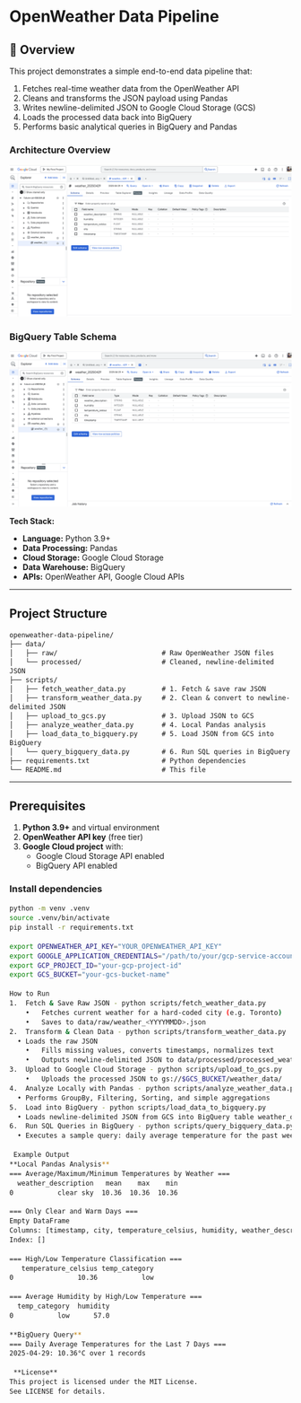 # OpenWeather Data Pipeline

## 📖 Overview
This project demonstrates a simple end-to-end data pipeline that:

1. Fetches real-time weather data from the OpenWeather API  
2. Cleans and transforms the JSON payload using Pandas  
3. Writes newline-delimited JSON to Google Cloud Storage (GCS)  
4. Loads the processed data back into BigQuery  
5. Performs basic analytical queries in BigQuery and Pandas  

### Architecture Overview
![Project1 Architecture](./images/project1_architecture.png)

### BigQuery Table Schema
![BigQuery Table Schema](./images/project1_bq_schema.png)

**Tech Stack:**  
- **Language:** Python 3.9+  
- **Data Processing:** Pandas  
- **Cloud Storage:** Google Cloud Storage  
- **Data Warehouse:** BigQuery  
- **APIs:** OpenWeather API, Google Cloud APIs  

---

## Project Structure
```text
openweather-data-pipeline/
├── data/
│   ├── raw/                          # Raw OpenWeather JSON files
│   └── processed/                    # Cleaned, newline-delimited JSON
├── scripts/
│   ├── fetch_weather_data.py         # 1. Fetch & save raw JSON
│   ├── transform_weather_data.py     # 2. Clean & convert to newline-delimited JSON
│   ├── upload_to_gcs.py              # 3. Upload JSON to GCS
│   ├── analyze_weather_data.py       # 4. Local Pandas analysis
│   ├── load_data_to_bigquery.py      # 5. Load JSON from GCS into BigQuery
│   └── query_bigquery_data.py        # 6. Run SQL queries in BigQuery
├── requirements.txt                  # Python dependencies
└── README.md                         # This file
```
---

## Prerequisites

1. **Python 3.9+** and virtual environment  
2. **OpenWeather API key** (free tier)  
3. **Google Cloud project** with:
   - Google Cloud Storage API enabled  
   - BigQuery API enabled  

### Install dependencies

```bash
python -m venv .venv
source .venv/bin/activate
pip install -r requirements.txt

export OPENWEATHER_API_KEY="YOUR_OPENWEATHER_API_KEY"
export GOOGLE_APPLICATION_CREDENTIALS="/path/to/your/gcp-service-account-key.json"
export GCP_PROJECT_ID="your-gcp-project-id"
export GCS_BUCKET="your-gcs-bucket-name"

How to Run
1.	Fetch & Save Raw JSON - python scripts/fetch_weather_data.py
	•	Fetches current weather for a hard-coded city (e.g. Toronto)
	•	Saves to data/raw/weather_<YYYYMMDD>.json
2.	Transform & Clean Data - python scripts/transform_weather_data.py
  •	Loads the raw JSON
	•	Fills missing values, converts timestamps, normalizes text
	•	Outputs newline-delimited JSON to data/processed/processed_weather_<YYYYMMDD>_ld.json
3.	Upload to Google Cloud Storage - python scripts/upload_to_gcs.py
	•	Uploads the processed JSON to gs://$GCS_BUCKET/weather_data/
4.	Analyze Locally with Pandas - python scripts/analyze_weather_data.py
  •	Performs GroupBy, Filtering, Sorting, and simple aggregations
5.	Load into BigQuery - python scripts/load_data_to_bigquery.py
  •	Loads newline-delimited JSON from GCS into BigQuery table weather_data.weather_<YYYYMMDD>
6.	Run SQL Queries in BigQuery - python scripts/query_bigquery_data.py
  •	Executes a sample query: daily average temperature for the past week

 Example Output
**Local Pandas Analysis**
=== Average/Maximum/Minimum Temperatures by Weather ===
  weather_description   mean    max    min
0           clear sky  10.36  10.36  10.36

=== Only Clear and Warm Days ===
Empty DataFrame
Columns: [timestamp, city, temperature_celsius, humidity, weather_description]
Index: []

=== High/Low Temperature Classification ===
   temperature_celsius temp_category
0                10.36           low

=== Average Humidity by High/Low Temperature ===
  temp_category  humidity
0           low      57.0

**BigQuery Query**
=== Daily Average Temperatures for the Last 7 Days ===
2025-04-29: 10.36°C over 1 records

 **License**
This project is licensed under the MIT License.
See LICENSE for details.
